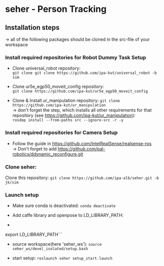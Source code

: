 # seher - Person Tracking

## Installation steps

&rarr; all of the following packages should be cloned in the src-file of your workspace

### Install required repositories for Robot Dummy Task Setup

* Clone universal_robot repository: </br>
```git clone git clone https://github.com/ipa-kut/universal_robot -b sim```

* Clone ur5e_egp50_moveit_config repository: </br>
```git clone https://github.com/ipa-kut/ur5e_egp50_moveit_config```

* Clone & Install ur_manipulation repository: ```git clone https://github.com/ipa-kut/ur_manipulation ``` </br>
&rarr; don't forget the step, which installs all other requirements for that repository (see https://github.com/ipa-kut/ur_manipulation):</br>
```rosdep install --from-paths src --ignore-src -r -y```

### Install required repositories for Camera Setup

* Follow the guide in https://github.com/IntelRealSense/realsense-ros </br>
&rarr; Don't forget to add https://github.com/pal-robotics/ddynamic_reconfigure.git

### Clone seher:

Clone this repository: ```git clone https://github.com/ipa-alb/seher.git -b jk/sim```

### Launch setup
* Make sure conda is deactivated: ```conda deactivate```

* Add caffe library and openpose to LD_LIBRARY_PATH: 
* ```LD_LIBRARY_PATH=$LD_LIBRARY_PATH:/home/student/seher_ws/src/openpose/caffe/lib/:/home/student/seher_ws/src/openpose/src/openpose/ </br>
export LD_LIBRARY_PATH```
* source workspace(here 'seher_ws'): ```source seher_ws/devel_isolated/setup.bash```

* start setup: ```roslaunch seher setup_start.launch```




